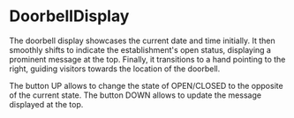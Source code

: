 # DoorbellDisplay
The doorbell display showcases the current date and time initially. It then smoothly shifts to indicate the establishment's open status, displaying a prominent message at the top. Finally, it transitions to a hand pointing to the right, guiding visitors towards the location of the doorbell.

The button UP allows to change the state of OPEN/CLOSED to the opposite of the current state.
The button DOWN allows to update the message displayed at the top.
